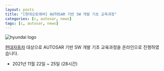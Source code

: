 ```yaml
---
layout: posts
title: "[현대오토에버] AUTOSAR 기반 SW 개발 기초 교육과정"
categories: [c, autosar, news]
tags: [c, autosar, news]
---
```


![hyundai logo](../../assets/img/_post/hyundai_logo.png)

[현대자동차](https://www.hyundai.com/) 대상으로 AUTOSAR 기반 SW 개발 기초 교육과정을 온라인으로 진행하였습니다.

- 2021년 11월 22일 ~ 25일 (28시간)




